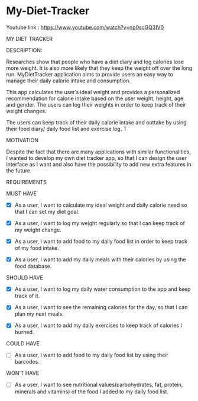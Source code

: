 # My-Diet-Tracker

Youtube link : https://www.youtube.com/watch?v=np0scGQ3IV0

MY DIET TRACKER

DESCRIPTION:

Researches show that people who have a diet diary and log calories lose more weight. It is also more likely that they keep the weight off over the long run. MyDietTracker application aims to provide users an easy way to manage their daily calorie intake and consumption. 

This app calculates the user’s ideal weight and provides a personalized recommendation for calorie intake based on the user weight, height, age and gender. The users can log their weights in order to keep track of their weight changes.

The users can keep track of their daily calorie intake and outtake by using their food diary/ daily food list and exercise log. T

MOTIVATION

Despite the fact that there are many applications with similar functionalities, I wanted to develop my own diet tracker app, so that I can design the user interface as I want and also have the possibility to add new extra features in the future. 

REQUIREMENTS

MUST HAVE

- [x]	As a user, I want to calculate my ideal weight and daily calorie need so that I can set my diet goal.

- [x]	As a user, I want to log my weight regularly so that I can keep track of my weight change.

- [x]	As a user, I want to add food to my daily food list in order to keep track of my food intake.

- [x]	As a user, I want to add my daily meals with their calories by using the food database.


SHOULD HAVE

- [x]	As a user, I want to log my daily water consumption to the app and keep track of it.

- [x]	As a user, I want to see the remaining calories for the day, so that I can plan my next meals.

- [x]	As a user, I want to add my daily exercises to keep track of calories I burned. 

COULD HAVE

- [ ]	As a user, I want to add food to my daily food list by using their barcodes.

WON’T HAVE

- [ ] As a user, I want to see nutritional values(carbohydrates, fat, protein, minerals and vitamins) of the food I added to my daily food list.

